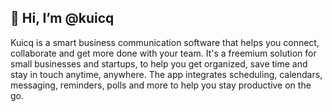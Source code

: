 ## 👋 Hi, I’m @kuicq

Kuicq is a smart business communication software that helps you connect, collaborate and get more done with your team. It's a freemium solution for small businesses and startups, to help you get organized, save time and stay in touch anytime, anywhere. The app integrates scheduling, calendars, messaging, reminders, polls and more to help you stay productive on the go.
<!---
kuicq/kuicq is a ✨ special ✨ repository because its `README.md` (this file) appears on your GitHub profile.
You can click the Preview link to take a look at your changes.
--->
